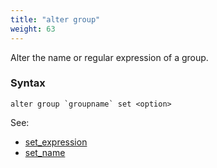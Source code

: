 ```yaml
---
title: "alter group"
weight: 63
---
```


Alter the name or regular expression of a group.

### Syntax

	alter group `groupname` set <option>

See:

 - [set_expression](./set_expression)
 - [set_name](./set_name)
